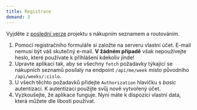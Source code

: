 ```yaml
---
title: Registrace
demand: 3
---
```


Vyjděte z [poslední verze](https://github.com/Czechitas-podklady-WEB/prvni-komponenta/tree/routing) projektu s nákupním seznamem a routováním.

1. Pomocí registračního formuláře si založte na serveru vlastní účet. E-mail nemusí být váš skutečný e-mail. **V žádném případě** však nepoužívejte heslo, které používate k přihlášení kdekoliv jinde!
1. Upravte aplikaci tak, aby se všechny `fetch` požadavky týkající se nákupních seznamů posílaly na endpoint `/api/me/week` místo původního `/api/weeks/:cislo`.
1. U všech těchto požadavků přidejte `Authorization` hlavičku s _basic_ autentizací. K autentizaci použijte svůj nově vytvořený účet.
1. Vyzkoušejte, že aplikace funguje. Nyní máte k dispozici vlastní data, která můžete dle libosti používat.
